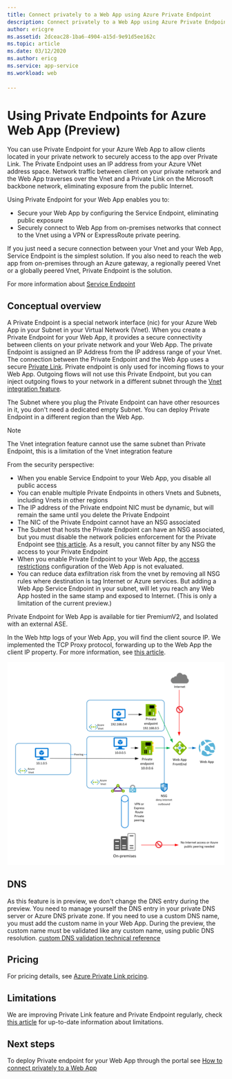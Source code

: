 ```yaml
---
title: Connect privately to a Web App using Azure Private Endpoint
description: Connect privately to a Web App using Azure Private Endpoint
author: ericgre
ms.assetid: 2dceac28-1ba6-4904-a15d-9e91d5ee162c
ms.topic: article
ms.date: 03/12/2020
ms.author: ericg
ms.service: app-service
ms.workload: web

---
```


# Using Private Endpoints for Azure Web App (Preview)

You can use Private Endpoint for your Azure Web App to allow clients located in your private network to securely access to the app over Private Link. The Private Endpoint uses an IP address from your Azure VNet address space. Network traffic between client on your private network and the Web App traverses over the Vnet and a Private Link on the Microsoft backbone network, eliminating exposure from the public Internet.

Using Private Endpoint for your Web App enables you to:

- Secure your Web App by configuring the Service Endpoint, eliminating public exposure
- Securely connect to Web App from on-premises networks that connect to the Vnet using a VPN or ExpressRoute private peering.

If you just need a secure connection between your Vnet and your Web App, Service Endpoint is the simplest solution. If you also need to reach the web app from on-premises through an Azure gateway, a regionally peered Vnet or a globally peered Vnet, Private Endpoint is the solution.  

For more information about [Service Endpoint][serviceendpoint]

## Conceptual overview

A Private Endpoint is a special network interface (nic) for your Azure Web App in your Subnet in your Virtual Network (Vnet).
When you create a Private Endpoint for your Web App, it provides a secure connectivity between clients on your private network and your Web App. The private Endpoint is assigned an IP Address from the IP address range of your Vnet.
The connection between the Private Endpoint and the Web App uses a secure [Private Link][privatelink]. Private endpoint is only used for incoming flows to your Web App. Outgoing flows will not use this Private Endpoint, but you can inject outgoing flows to your network in a different subnet through the [Vnet integration feature][vnetintegrationfeature].

The Subnet where you plug the Private Endpoint can have other resources in it, you don't need a dedicated empty Subnet.
You can deploy Private Endpoint in a different region than the Web App. 

> [!Note]
>The Vnet integration feature cannot use the same subnet than Private Endpoint, this is a limitation of the Vnet integration feature

From the security perspective:

- When you enable Service Endpoint to your Web App, you disable all public access
- You can enable multiple Private Endpoints in others Vnets and Subnets, including Vnets in other regions
- The IP address of the Private endpoint NIC must be dynamic, but will remain the same until you delete the Private Endpoint
- The NIC of the Private Endpoint cannot have an NSG associated
- The Subnet that hosts the Private Endpoint can have an NSG associated, but you must disable the network policies enforcement for the Private Endpoint see [this article][disablesecuritype]. As a result, you cannot filter by any NSG the access to your Private Endpoint
- When you enable Private Endpoint to your Web App, the [access restrictions][accessrestrictions] configuration of the Web App is not evaluated.
- You can reduce data exfiltration risk from the vnet by removing all NSG rules where destination is tag Internet or Azure services. But adding a Web App Service Endpoint in your subnet, will let you reach any Web App hosted in the same stamp and exposed to Internet. (This is only a limitation of the current preview.)

Private Endpoint for Web App is available for tier PremiumV2, and Isolated with an external ASE.

In the Web http logs of your Web App, you will find the client source IP. We implemented the TCP Proxy protocol, forwarding up to the Web App the client IP property. For more information, see [this article][tcpproxy].

![Global overview][1]


## DNS

As this feature is in preview, we don't change the DNS entry during the preview. You need to manage yourself the DNS entry in your private DNS server or Azure DNS private zone. 
If you need to use a custom DNS name, you must add the custom name in your Web App. During the preview, the custom name must be validated like any custom name, using public DNS resolution. [custom DNS validation technical reference][dnsvalidation]

## Pricing

For pricing details, see [Azure Private Link pricing][pricing].

## Limitations

We are improving Private Link feature and Private Endpoint regularly, check [this article][pllimitations] for up-to-date information about limitations.

## Next steps

To deploy Private endpoint for your Web App through the portal see [How to connect privately to a Web App][howtoguide]


<!--Image references-->
[1]: ./media/private-endpoint/schemaglobaloverview.png

<!--Links-->
[serviceendpoint]: https://docs.microsoft.com/azure/virtual-network/virtual-network-service-endpoints-overview
[privatelink]: https://docs.microsoft.com/azure/private-link/private-link-overview
[vnetintegrationfeature]: https://docs.microsoft.com/azure/app-service/web-sites-integrate-with-vnet
[disablesecuritype]: https://docs.microsoft.com/azure/private-link/disable-private-endpoint-network-policy
[accessrestrictions]: https://docs.microsoft.com/azure/app-service/app-service-ip-restrictions
[tcpproxy]: ../../private-link/private-link-service-overview.md#getting-connection-information-using-tcp-proxy-v2
[dnsvalidation]: https://docs.microsoft.com/azure/app-service/app-service-web-tutorial-custom-domain
[pllimitations]: https://docs.microsoft.com/azure/private-link/private-endpoint-overview#limitations
[pricing]: https://azure.microsoft.com/pricing/details/private-link/
[howtoguide]: https://docs.microsoft.com/azure/private-link/create-private-endpoint-webapp-portal
